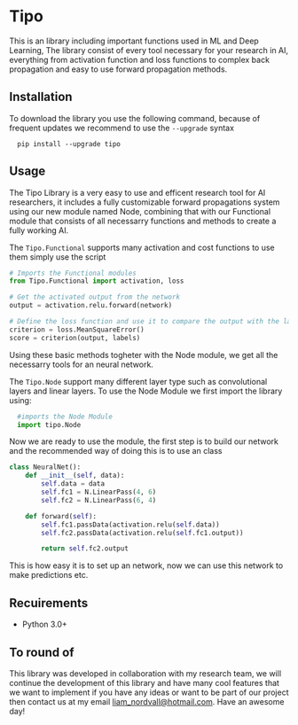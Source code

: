 # Tipo

This is an library including important functions used in ML and Deep Learning,
The library consist of every tool necessary for your research in AI,
everything from activation function and loss functions to complex
back propagation and easy to use forward propagation methods.


## Installation
To download the library you use the following command, because of frequent updates we recommend to use the     ```--upgrade``` syntax
```
  pip install --upgrade tipo
```

## Usage
The Tipo Library is a very easy to use and efficent research tool for AI researchers, it includes a fully customizable forward propagations system using our new module named Node, combining that with our Functional module that consists of all necessarry functions and methods to create a fully working AI. 

The ```Tipo.Functional``` supports many activation and cost functions to use them simply use the script
```python
# Imports the Functional modules
from Tipo.Functional import activation, loss

# Get the activated output from the network
output = activation.relu.forward(network)

# Define the loss function and use it to compare the output with the label
criterion = loss.MeanSquareError()
score = criterion(output, labels)
```

Using these basic methods togheter with the Node module, we get all the necessarry tools for an neural network.

The ```Tipo.Node``` support many different layer type such as convolutional layers and linear layers. To use the Node Module we first import the library using:

```python
  #imports the Node Module
  import tipo.Node
```
Now we are ready to use the module, the first step is to build our network and the recommended way of doing this is to use an class
```python
class NeuralNet():
    def __init__(self, data):
        self.data = data
        self.fc1 = N.LinearPass(4, 6)
        self.fc2 = N.LinearPass(6, 4)

    def forward(self):
        self.fc1.passData(activation.relu(self.data))
        self.fc2.passData(activation.relu(self.fc1.output))

        return self.fc2.output
```
This is how easy it is to set up an network, now we can use this network to make predictions etc.


## Recuirements
- Python 3.0+


## To round of
This library was developed in collaboration with my research team, we will continue the development of this library and have many cool features that we want to implement if you have any ideas or want to be part of our project then contact us at my email liam_nordvall@hotmail.com. Have an awesome day!








  
